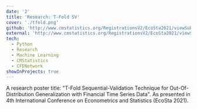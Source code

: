 ```yaml
---
date: '2'
title: 'Research: T-Fold SV'
cover: './tfold.png'
github: 'http://www.cmstatistics.org/RegistrationsV2/EcoSta2021/viewSubmission.php?in=732&token=qpqr8op678ps60ropr82880p99p631q3'
external: 'http://www.cmstatistics.org/RegistrationsV2/EcoSta2021/viewSubmission.php?in=732&token=qpqr8op678ps60ropr82880p99p631q3'
tech:
  - Python
  - Research
  - Machine Learning
  - CMStatistics
  - CFENetwork
showInProjects: true
---
```


A research poster title: "T-Fold Sequential-Validation Technique for Out-Of-Distribution Generalization with Financial Time Series Data". 
As presented in 4th International Conference on Econometrics and Statistics (EcoSta 2021).
